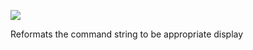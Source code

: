 ﻿![](https://lh5.googleusercontent.com/iy20V0nVxNyfd_AD9GQnppautWLMQwYZz7BuDf9gWKnzLQotTZX4yA4ydM-AUjyYe40gYCdSYYP9Xc6RpE-i3UiNT3Ac4x3E52gaHyDgebXdUwNj2_lG2x8hUBC-AqvZPraaOqLH)

Reformats the command string to be appropriate display
